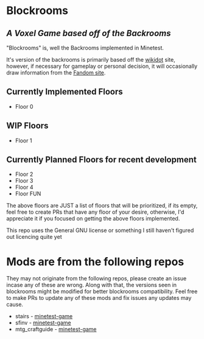 # Blockrooms
## _A Voxel Game based off of the Backrooms_

"Blockrooms" is, well the Backrooms implemented in Minetest.

It's version of the backrooms is primarily based off the [wikidot](http://backrooms-wiki.wikidot.com) site, however, if necessary for gameplay or personal decision, it will occasionally draw information from the [Fandom site](https://backrooms.fandom.com/wiki/Backrooms_Wiki).



## Currently Implemented Floors
- Floor 0

## WIP Floors
- Floor 1

## Currently Planned Floors for recent development
- Floor 2
- Floor 3
- Floor 4
- Floor FUN

The above floors are JUST a list of floors that will be prioritized, if its empty, feel free to create PRs that have any floor of your desire, otherwise, I'd appreciate it if you focused on getting the above floors implemented.

This repo uses the General GNU license or something I still haven't figured out licencing quite yet

# Mods are from the following repos
They may not originate from the following repos, please create an issue incase any of these are wrong. Along with that, the versions seen in blockrooms might be modified for better blockrooms compatibility.
Feel free to make PRs to update any of these mods and fix issues any updates may cause.

- stairs - [minetest-game](https://github.com/minetest/minetest_game)
- sfinv - [minetest-game](https://github.com/minetest/minetest_game)
- mtg_craftguide - [minetest-game](https://github.com/minetest/minetest_game)